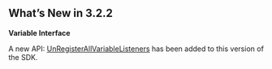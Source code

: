 
## What’s New in 3.2.2


**Variable Interface**

A new API: [UnRegisterAllVariableListeners][1] has been added to this version of the SDK.

[1]:	https://snap-one.github.io/docs-driverworks-api/#unregisteredallvariablelisteners